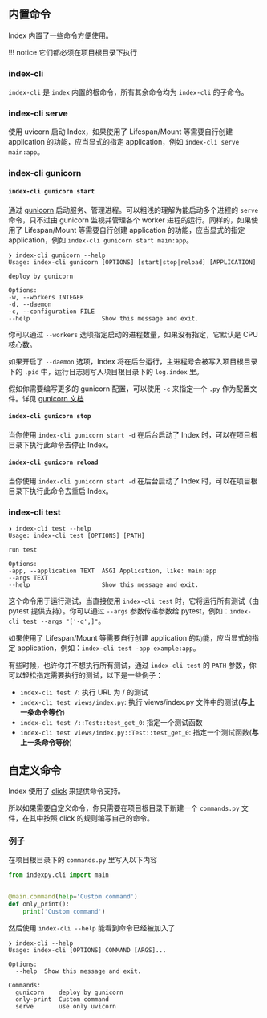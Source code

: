 ## 内置命令

Index 内置了一些命令方便使用。

!!! notice
    它们都必须在项目根目录下执行

### index-cli

`index-cli` 是 `index` 内置的根命令，所有其余命令均为 `index-cli` 的子命令。

### index-cli serve

使用 uvicorn 启动 Index，如果使用了 Lifespan/Mount 等需要自行创建 application 的功能，应当显式的指定 application，例如 `index-cli serve main:app`。

### index-cli gunicorn

#### `index-cli gunicorn start`

通过 [gunicorn](https://gunicorn.org/) 启动服务、管理进程。可以粗浅的理解为能启动多个进程的 `serve` 命令，只不过由 gunicorn 监视并管理各个 worker 进程的运行。同样的，如果使用了 Lifespan/Mount 等需要自行创建 application 的功能，应当显式的指定 application，例如 `index-cli gunicorn start main:app`。

```
❯ index-cli gunicorn --help
Usage: index-cli gunicorn [OPTIONS] [start|stop|reload] [APPLICATION]

deploy by gunicorn

Options:
-w, --workers INTEGER
-d, --daemon
-c, --configuration FILE
--help                    Show this message and exit.
```

你可以通过 `--workers` 选项指定启动的进程数量，如果没有指定，它默认是 CPU 核心数。

如果开启了 `--daemon` 选项，Index 将在后台运行，主进程号会被写入项目根目录下的 `.pid` 中，运行日志则写入项目根目录下的 `log.index` 里。

假如你需要编写更多的 gunicorn 配置，可以使用 `-c` 来指定一个 `.py` 作为配置文件。详见 [gunicorn 文档](http://docs.gunicorn.org/en/latest/configure.html#configuration-file)

#### `index-cli gunicorn stop`

当你使用 `index-cli gunicorn start -d` 在后台启动了 Index 时，可以在项目根目录下执行此命令去停止 Index。

#### `index-cli gunicorn reload`

当你使用 `index-cli gunicorn start -d` 在后台启动了 Index 时，可以在项目根目录下执行此命令去重启 Index。

### index-cli test

```
❯ index-cli test --help
Usage: index-cli test [OPTIONS] [PATH]

run test

Options:
-app, --application TEXT  ASGI Application, like: main:app
--args TEXT
--help                    Show this message and exit.
```

这个命令用于运行测试，当直接使用 `index-cli test` 时，它将运行所有测试（由 pytest 提供支持）。你可以通过 `--args` 参数传递参数给 pytest，例如：`index-cli test --args "['-q',]"`。

如果使用了 Lifespan/Mount 等需要自行创建 application 的功能，应当显式的指定 application，例如：`index-cli test -app example:app`。

有些时候，也许你并不想执行所有测试，通过 `index-cli test` 的 `PATH` 参数，你可以轻松指定需要执行的测试，以下是一些例子：

* `index-cli test /`: 执行 URL 为 / 的测试
* `index-cli test views/index.py`: 执行 views/index.py 文件中的测试(**与上一条命令等价**)
* `index-cli test /::Test::test_get_0`: 指定一个测试函数
* `index-cli test views/index.py::Test::test_get_0`: 指定一个测试函数(**与上一条命令等价**)

## 自定义命令

Index 使用了 [click](https://palletsprojects.com/p/click/) 来提供命令支持。

所以如果需要自定义命令，你只需要在项目根目录下新建一个 `commands.py` 文件，在其中按照 click 的规则编写自己的命令。

### 例子

在项目根目录下的 `commands.py` 里写入以下内容

```python
from indexpy.cli import main


@main.command(help='Custom command')
def only_print():
    print('Custom command')
```

然后使用 `index-cli --help` 能看到命令已经被加入了

```
❯ index-cli --help
Usage: index-cli [OPTIONS] COMMAND [ARGS]...

Options:
  --help  Show this message and exit.

Commands:
  gunicorn    deploy by gunicorn
  only-print  Custom command
  serve       use only uvicorn
```
